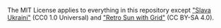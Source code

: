 The MIT License applies to everything in this repository except ["Slava Ukraini"](https://github.com/StevenSchifter/Portfolio/tree/main/SlavaUkraini) (CC0 1.0 Universal) and ["Retro Sun with Grid"](https://github.com/StevenSchifter/Portfolio/tree/main/RetroSunWithGrid) (CC BY-SA 4.0).
